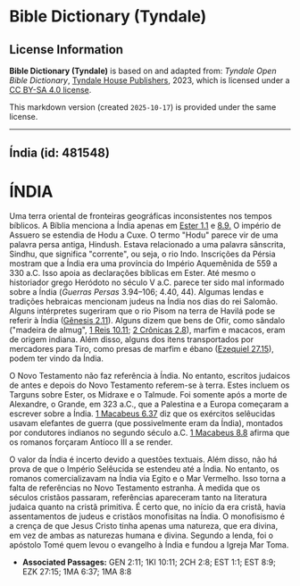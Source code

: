 # Bible Dictionary (Tyndale)

## License Information

**Bible Dictionary (Tyndale)** is based on and adapted from: _Tyndale Open Bible Dictionary_, [Tyndale House Publishers](https://tyndaleopenresources.com/), 2023, which is licensed under a [CC BY-SA 4.0 license](https://creativecommons.org/licenses/by-sa/4.0/legalcode.en).

This markdown version (created `2025-10-17`) is provided under the same license.



--------------------------------

## Índia (id: 481548)

ÍNDIA
=====

Uma terra oriental de fronteiras geográficas inconsistentes nos tempos bíblicos. A Bíblia menciona a Índia apenas em [Ester 1\.1](https://ref.ly/Esth1:1) e [8\.9\.](https://ref.ly/Esth8:9) O império de Assuero se estendia de Hodu a Cuxe. O termo "Hodu" parece vir de uma palavra persa antiga, Hindush. Estava relacionado a uma palavra sânscrita, Sindhu, que significa "corrente", ou seja, o rio Indo. Inscrições da Pérsia mostram que a Índia era uma província do Império Aquemênida de 559 a 330 a.C. Isso apoia as declarações bíblicas em Ester. Até mesmo o historiador grego Heródoto no século V a.C. parece ter sido mal informado sobre a Índia (*Guerras Persas* 3\.94–106; 4\.40, 44\). Algumas lendas e tradições hebraicas mencionam judeus na Índia nos dias do rei Salomão. Alguns intérpretes sugeriram que o rio Pisom na terra de Havilá pode se referir à Índia ([Gênesis 2\.11](https://ref.ly/Gen2:11)). Alguns dizem que bens de Ofir, como sândalo ("madeira de almug", [1 Reis 10\.11](https://ref.ly/1Kgs10:11); [2 Crônicas 2\.8](https://ref.ly/2Chr2:8)), marfim e macacos, eram de origem indiana. Além disso, alguns dos itens transportados por mercadores para Tiro, como presas de marfim e ébano ([Ezequiel 27\.15](https://ref.ly/Ezek27:15)), podem ter vindo da Índia.

O Novo Testamento não faz referência à Índia. No entanto, escritos judaicos de antes e depois do Novo Testamento referem\-se à terra. Estes incluem os Targuns sobre Ester, os Midraxe e o Talmude. Foi somente após a morte de Alexandre, o Grande, em 323 a.C., que a Palestina e a Europa começaram a escrever sobre a Índia. [1 Macabeus 6\.37](https://ref.ly/1Macc6:37) diz que os exércitos selêucidas usavam elefantes de guerra (que possivelmente eram da Índia), montados por condutores indianos no segundo século a.C. [1 Macabeus 8\.8](https://ref.ly/1Macc8:8) afirma que os romanos forçaram Antíoco III a se render.

O valor da Índia é incerto devido a questões textuais. Além disso, não há prova de que o Império Selêucida se estendeu até a Índia. No entanto, os romanos comercializavam na Índia via Egito e o Mar Vermelho. Isso torna a falta de referências no Novo Testamento estranha. À medida que os séculos cristãos passaram, referências apareceram tanto na literatura judaica quanto na cristã primitiva. É certo que, no início da era cristã, havia assentamentos de judeus e cristãos monofisitas na Índia. O monofisismo é a crença de que Jesus Cristo tinha apenas uma natureza, que era divina, em vez de ambas as naturezas humana e divina. Segundo a lenda, foi o apóstolo Tomé quem levou o evangelho à Índia e fundou a Igreja Mar Toma.

* **Associated Passages:** GEN 2:11; 1KI 10:11; 2CH 2:8; EST 1:1; EST 8:9; EZK 27:15; 1MA 6:37; 1MA 8:8

